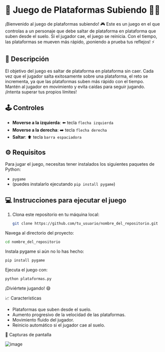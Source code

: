 # 🚀 Juego de Plataformas Subiendo 🏃‍♂️

¡Bienvenido al juego de plataformas subiendo! 🎮 Este es un juego en el que controlas a un personaje que debe saltar de plataforma en plataforma que suben desde el suelo. Si el jugador cae, el juego se reinicia. Con el tiempo, las plataformas se mueven más rápido, ¡poniendo a prueba tus reflejos! ⚡

## 📜 Descripción

El objetivo del juego es saltar de plataforma en plataforma sin caer. Cada vez que el jugador salta exitosamente sobre una plataforma, el reto se incrementa, ya que las plataformas suben más rápido con el tiempo. Mantén al jugador en movimiento y evita caídas para seguir jugando. ¡Intenta superar tus propios límites!

## 🕹️ Controles

- **Moverse a la izquierda**: ⬅️ tecla `flecha izquierda`
- **Moverse a la derecha**: ➡️ tecla `flecha derecha`
- **Saltar**: ⬆️ tecla `barra espaciadora`

## ⚙️ Requisitos

Para jugar el juego, necesitas tener instalados los siguientes paquetes de Python:

- `pygame`
- (puedes instalarlo ejecutando `pip install pygame`)

## 💻 Instrucciones para ejecutar el juego

1. Clona este repositorio en tu máquina local:
   ```bash
   git clone https://github.com/tu_usuario/nombre_del_repositorio.git
   ```
Navega al directorio del proyecto:

   ```bash Copiar Editar
cd nombre_del_repositorio
   ```
Instala pygame si aún no lo has hecho:

```bash Copiar Editar
pip install pygame
```
Ejecuta el juego con:

```bash Copiar Editar
python plataformas.py
```

¡Diviértete jugando! 😄

📈 Características
- Plataformas que suben desde el suelo.
- Aumento progresivo de la velocidad de las plataformas.
- Movimiento fluido del jugador.
- Reinicio automático si el jugador cae al suelo.

📸 Capturas de pantalla

![image](https://github.com/user-attachments/assets/dc04b12c-1f8e-4a8f-9e22-bbf7682b18c8)

